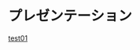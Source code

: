 プレゼンテーション
======================

[test01](https://raw.githack.com/totetero/presentation/master/test01/index.html)
